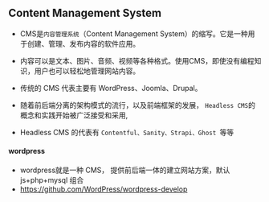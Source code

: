 ## Content Management System
* CMS是`内容管理系统`（Content Management System）的缩写。它是一种用于创建、管理、发布内容的软件应用。
* 内容可以是文本、图片、音频、视频等各种格式。使用CMS，即使没有编程知识，用户也可以轻松地管理网站内容。

* 传统的 CMS 代表主要有 WordPress、Joomla、Drupal。
* 随着前后端分离的架构模式的流行，以及前端框架的发展， `Headless CMS`的概念和实践开始被广泛接受和采用,
* Headless CMS 的代表有  `Contentful、Sanity、Strapi、Ghost `等等

#### wordpress
* wordpress就是一种 CMS， 提供前后端一体的建立网站方案，默认 js+php+mysql 组合
* https://github.com/WordPress/wordpress-develop

